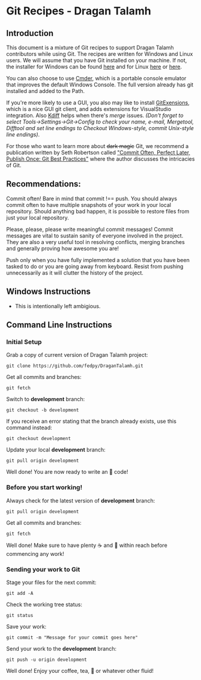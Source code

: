 # Git Recipes - Dragan Talamh

## Introduction
This document is a mixture of Git recipes to support Dragan Talamh contributors while using Git. The recipes are written for Windows and Linux users. We will assume that you have Git installed on your machine. If not, the installer for Windows can be found [here](https://git-scm.com/download/win) and for Linux [here](https://github.com/git/git) or [here](https://mirrors.edge.kernel.org/pub/software/scm/git/).

You can also choose to use [Cmder](https://cmder.net/), which is a portable console emulator that improves the default Windows Console. The full version already has git installed and added to the Path.

If you're more likely to use a GUI, you also may like to install [GitExensions](https://github.com/gitextensions/gitextensions/releases/tag/v3.1.1), which is a nice GUI git client, and adds extensions for VisualStudio integration. Also [Kdiff](http://kdiff3.sourceforge.net/) helps when there's _merge_ issues. _(Don't forget to select Tools->Settings->Git->Config to check your name, e-mail, Mergetool, Difftool and set line endings to *Checkout Windows-style, commit Unix-style line endings*)_.

For those who want to learn more about ~~dark magic~~ Git, we recommend a publication written by Seth Robertson called ["Commit Often, Perfect Later, Publish Once: Git Best Practices"](https://sethrobertson.github.io/GitBestPractices/) where the author discusses the intricacies of Git.

## Recommendations:
Commit often! Bare in mind that commit !== push. You should always commit often to have multiple snapshots of your work in your local repository. Should anything bad happen, it is possible to restore files from just your local repository.

Please, please, please write meaningful commit messages! Commit messages are vital to sustain sanity of everyone involved in the project. They are also a very useful tool in resolving conflicts, merging branches and generally proving how awesome you are!

Push only when you have fully implemented a solution that you have been tasked to do or you are going away from keyboard. Resist from pushing unnecessarily as it will clutter the history of the project.

## Windows Instructions
- This is intentionally left ambigious.

## Command Line Instructions

### Initial Setup

Grab a copy of current version of Dragan Talamh project:
```
git clone https://github.com/fedpy/DraganTalamh.git
```

Get all commits and branches:
```
git fetch
```

Switch to **development** branch:
```
git checkout -b development
```

If you receive an error stating that the branch already exists, use this command instead:
```
git checkout development
```

Update your local **development** branch:
```
git pull origin development
```

Well done! You are now ready to write an :star2: code!

### Before you start working!

Always check for the latest version of **development** branch:
```
git pull origin development
```

Get all commits and branches:
```
git fetch
```

Well done! Make sure to have plenty :coffee: and :cake: within reach before commencing any work!

### Sending your work to Git

Stage your files for the next commit:
```
git add -A
```

Check the working tree status:
```
git status
```

Save your work:
```
git commit -m "Message for your commit goes here"
```

Send your work to the **development** branch:
```
git push -u origin development
```

Well done! Enjoy your coffee, tea, :tropical_drink: or whatever other fluid!
